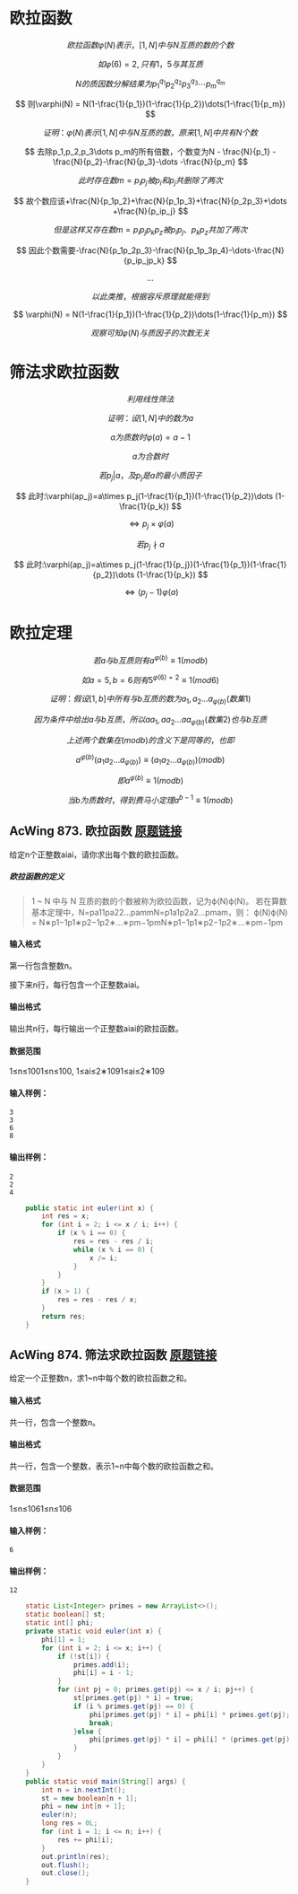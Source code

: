 # 欧拉函数

$$
欧拉函数\varphi(N)表示，[1, N]中与N互质的数的个数
$$

$$
如\varphi(6) = 2,只有1， 5与其互质
$$

$$
N的质因数分解结果为p_1^{q_1}p_2^{q_2}p_3^{q_3}\cdots p_m^{q_m}
$$

$$
则\varphi(N) = N(1-\frac{1}{p_1})(1-\frac{1}{p_2})\dots(1-\frac{1}{p_m})
$$

$$
证明：\varphi(N)表示[1, N]中与N互质的数，原来[1, N]中共有N个数
$$

$$
去除p_1,p_2,p_3\dots p_m的所有倍数，个数变为N - \frac{N}{p_1} - \frac{N}{p_2}-\frac{N}{p_3}-\dots -\frac{N}{p_m}
$$

$$
此时存在数m = p_ip_j被p_i和p_j共删除了两次
$$

$$
故个数应该+\frac{N}{p_1p_2}+\frac{N}{p_1p_3}+\frac{N}{p_2p_3}+\dots +\frac{N}{p_ip_j}
$$

$$
但是这样又存在数m=p_ip_jp_kp_z被p_ip_j、p_kp_z共加了两次
$$

$$
因此个数需要-\frac{N}{p_1p_2p_3}-\frac{N}{p_1p_3p_4}-\dots-\frac{N}{p_ip_jp_k}
$$

$$
\dots
$$

$$
以此类推，根据容斥原理就能得到
$$

$$
\varphi(N) = N(1-\frac{1}{p_1})(1-\frac{1}{p_2})\dots(1-\frac{1}{p_m})
$$

$$
观察可知\varphi(N)与质因子的次数无关
$$

# 筛法求欧拉函数

$$
利用线性筛法
$$

$$
证明：设[1, N]中的数为a
$$

$$
a为质数时\varphi(a)=a-1
$$

$$
a为合数时
$$

$$
若p_j|a，及p_j是a的最小质因子
$$

$$
此时:\varphi(ap_j)=a\times p_j(1-\frac{1}{p_1})(1-\frac{1}{p_2})\dots (1-\frac{1}{p_k})
$$

$$
\iff p_j\times\varphi(a)
$$

$$
若p_j\nmid a
$$

$$
此时:\varphi(ap_j)=a\times p_j(1-\frac{1}{p_j})(1-\frac{1}{p_1})(1-\frac{1}{p_2})\dots (1-\frac{1}{p_k})
$$

$$
\iff (p_j - 1)\varphi(a)
$$

# 欧拉定理

$$
若a与b互质则有a^{\varphi(b)}\equiv 1(mod b)
$$

$$
如a=5,b=6则有5^{\varphi(6) = 2}\equiv 1(mod 6)
$$

$$
证明：假设[1, b]中所有与b互质的数为a_1,a_2\dots a_{\varphi(b)}(数集1)
$$

$$
因为条件中给出a与b互质，所以aa_1,aa_2\dots aa_{\varphi(b)}(数集2)也与b互质
$$

$$
上述两个数集在(modb)的含义下是同等的，也即
$$

$$
a^{\varphi(b)}(a_1a_2\dots a_{\varphi(b)}) \equiv (a_1a_2\dots a_{\varphi(b)})(modb)
$$

$$
即a^{\varphi(b)}\equiv1(modb)
$$

$$
当b为质数时，得到费马小定理a^{b-1}\equiv1(modb)
$$

## AcWing 873. 欧拉函数   [原题链接](https://www.acwing.com/problem/content/875/)

给定n个正整数aiai，请你求出每个数的欧拉函数。

##### 欧拉函数的定义

> 1 ~ N 中与 N 互质的数的个数被称为欧拉函数，记为ϕ(N)ϕ(N)。
> 若在算数基本定理中，N=pa11pa22…pammN=p1a1p2a2…pmam，则：
> ϕ(N)ϕ(N) = N∗p1−1p1∗p2−1p2∗…∗pm−1pmN∗p1−1p1∗p2−1p2∗…∗pm−1pm

#### 输入格式

第一行包含整数n。

接下来n行，每行包含一个正整数aiai。

#### 输出格式

输出共n行，每行输出一个正整数aiai的欧拉函数。

#### 数据范围

1≤n≤1001≤n≤100,
1≤ai≤2∗1091≤ai≤2∗109

#### 输入样例：

```
3
3
6
8
```

#### 输出样例：

```
2
2
4
```

```java
    public static int euler(int x) {
        int res = x;
        for (int i = 2; i <= x / i; i++) {
            if (x % i == 0) {
                res = res - res / i;
                while (x % i == 0) {
                    x /= i;
                }
            }
        }
        if (x > 1) {
            res = res - res / x;
        }
        return res;
    }
```

## AcWing 874. 筛法求欧拉函数   [原题链接](https://www.acwing.com/problem/content/876/)

给定一个正整数n，求1~n中每个数的欧拉函数之和。

#### 输入格式

共一行，包含一个整数n。

#### 输出格式

共一行，包含一个整数，表示1~n中每个数的欧拉函数之和。

#### 数据范围

1≤n≤1061≤n≤106

#### 输入样例：

```
6
```

#### 输出样例：

```
12
```

```java
    static List<Integer> primes = new ArrayList<>();
    static boolean[] st;
    static int[] phi;
    private static void euler(int x) {
        phi[1] = 1;
        for (int i = 2; i <= x; i++) {
            if (!st[i]) {
                primes.add(i);
                phi[i] = i - 1;
            }
            for (int pj = 0; primes.get(pj) <= x / i; pj++) {
                st[primes.get(pj) * i] = true;
                if (i % primes.get(pj) == 0) {
                    phi[primes.get(pj) * i] = phi[i] * primes.get(pj);
                    break;
                }else {
                    phi[primes.get(pj) * i] = phi[i] * (primes.get(pj) - 1);
                }
            }
        }
    }
    public static void main(String[] args) {
        int n = in.nextInt();
        st = new boolean[n + 1];
        phi = new int[n + 1];
        euler(n);
        long res = 0L;
        for (int i = 1; i <= n; i++) {
            res += phi[i];
        }
        out.println(res);
        out.flush();
        out.close();
    }
```

